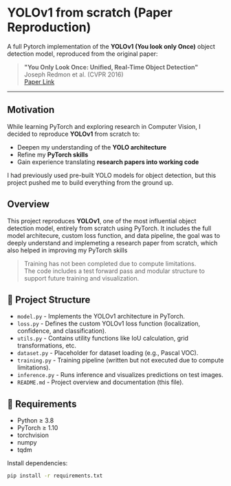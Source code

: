 # YOLOv1 from scratch (Paper Reproduction)


A full Pytorch implementation of the **YOLOv1 (You look only Once)** object detection model, reproduced from the original paper:

> **"You Only Look Once: Unified, Real-Time Object Detection"**  
> Joseph Redmon et al. (CVPR 2016)  
> [Paper Link](https://arxiv.org/abs/1506.02640)

---

## Motivation
While learning PyTorch and exploring research in Computer Vision, I decided to reproduce **YOLOv1** from scratch to:
- Deepen my understanding of the **YOLO architecture**
- Refine my **PyTorch skills**
- Gain experience translating **research papers into working code**
  
I had previously used pre-built YOLO models for object detection, but this project pushed me to build everything from the ground up.

## Overview 
This project reproduces **YOLOv1**, one of the most influential object detection model, entirely from scratch using PyTorch.
It includes the full model architecure, custom loss function, and data pipeline, the goal was to deeply understand and implemeting a research paper from scratch, which also helped in improving my PyTorch skills

> Training has not been completed due to compute limitations.  
> The code includes a test forward pass and modular structure to support future training and visualization.

## 📁 Project Structure

- `model.py` - Implements the YOLOv1 architecture in PyTorch.
- `loss.py` - Defines the custom YOLOv1 loss function (localization, confidence, and classification).
- `utils.py` - Contains utility functions like IoU calculation, grid transformations, etc.
- `dataset.py` - Placeholder for dataset loading (e.g., Pascal VOC).
- `training.py` - Training pipeline (written but not executed due to compute limitations).
- `inference.py` - Runs inference and visualizes predictions on test images.
- `README.md` - Project overview and documentation (this file).

## 🔧 Requirements

- Python ≥ 3.8  
- PyTorch ≥ 1.10  
- torchvision  
- numpy  
- tqdm

Install dependencies:

```bash
pip install -r requirements.txt

